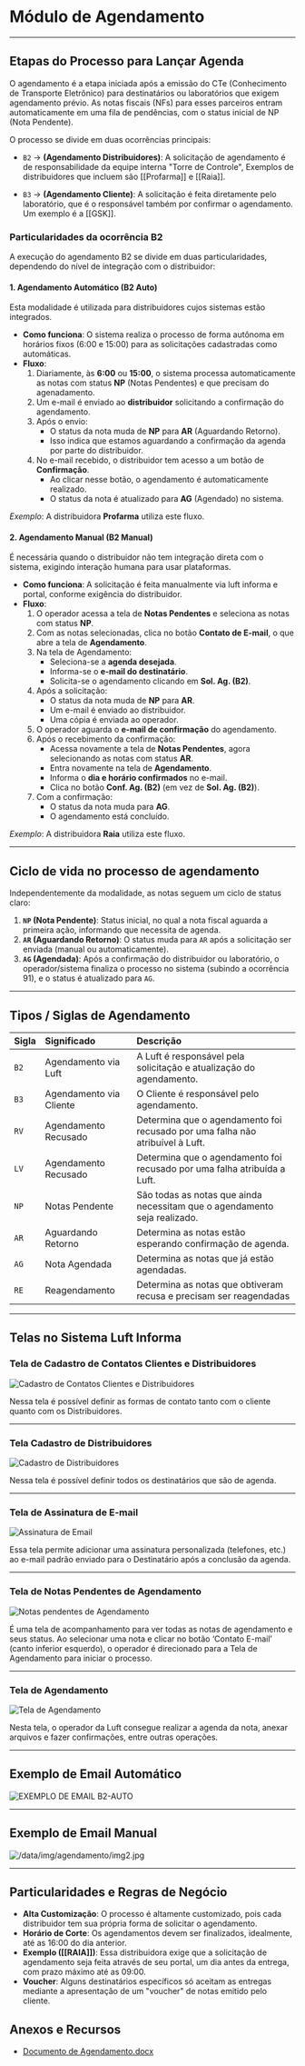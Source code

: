 # Módulo de Agendamento

***

## Etapas do Processo para Lançar Agenda

O agendamento é a etapa iniciada após a emissão do CTe (Conhecimento de Transporte Eletrônico) para destinatários ou laboratórios que exigem agendamento prévio. As notas fiscais (NFs) para esses parceiros entram automaticamente em uma fila de pendências, com o status inicial de NP (Nota Pendente).

O processo se divide em duas ocorrências principais:

* `B2` → **(Agendamento Distribuidores)**: A solicitação de agendamento é de responsabilidade da equipe interna "Torre de Controle", Exemplos de distribuidores que incluem são [[Profarma]] e [[Raia]].

* `B3` → **(Agendamento Cliente)**: A solicitação é feita diretamente pelo laboratório, que é o responsável também por confirmar o agendamento. Um exemplo é a [[GSK]].

### Particularidades da ocorrência B2

A execução do agendamento B2 se divide em duas particularidades, dependendo do nível de integração com o distribuidor:

#### 1. Agendamento Automático (B2 Auto)
Esta modalidade é utilizada para distribuidores cujos sistemas estão integrados.

* **Como funciona**: O sistema realiza o processo de forma autônoma em horários fixos (6:00 e 15:00) para as solicitações cadastradas como automáticas.
* **Fluxo**:
  1. Diariamente, às **6:00** ou **15:00**, o sistema processa automaticamente as notas com status **NP** (Notas Pendentes) e que precisam do agenadamento.
  2. Um e-mail é enviado ao **distribuidor** solicitando a confirmação do agendamento.
  3. Após o envio:
     - O status da nota muda de **NP** para **AR** (Aguardando Retorno).
     - Isso indica que estamos aguardando a confirmação da agenda por parte do distribuidor.
  4. No e-mail recebido, o distribuidor tem acesso a um botão de **Confirmação**.
     - Ao clicar nesse botão, o agendamento é automaticamente realizado.
     - O status da nota é atualizado para **AG** (Agendado) no sistema.

*Exemplo*: A distribuidora **Profarma** utiliza este fluxo.

#### 2. Agendamento Manual (B2 Manual)
É necessária quando o distribuidor não tem integração direta com o sistema, exigindo interação humana para usar plataformas.

* **Como funciona**: A solicitação é feita manualmente via luft informa e portal, conforme exigência do distribuidor.
* **Fluxo**: 
  1. O operador acessa a tela de **Notas Pendentes** e seleciona as notas com status **NP**.
  2. Com as notas selecionadas, clica no botão **Contato de E-mail**, o que abre a tela de **Agendamento**.
  3. Na tela de Agendamento:
     - Seleciona-se a **agenda desejada**.
     - Informa-se o **e-mail do destinatário**.
     - Solicita-se o agendamento clicando em **Sol. Ag. (B2)**.
  4. Após a solicitação:
     - O status da nota muda de **NP** para **AR**.
     - Um e-mail é enviado ao distribuidor.
     - Uma cópia é enviada ao operador.
  5. O operador aguarda o **e-mail de confirmação** do agendamento.
  6. Após o recebimento da confirmação:
     - Acessa novamente a tela de **Notas Pendentes**, agora selecionando as notas com status **AR**.
     - Entra novamente na tela de **Agendamento**.
     - Informa o **dia e horário confirmados** no e-mail.
     - Clica no botão **Conf. Ag. (B2)** (em vez de **Sol. Ag. (B2)**).
  7. Com a confirmação:
     - O status da nota muda para **AG**.
     - O agendamento está concluído.

*Exemplo*: A distribuidora **Raia** utiliza este fluxo.

***

## Ciclo de vida no processo de agendamento

Independentemente da modalidade, as notas seguem um ciclo de status claro:

1.  **`NP` (Nota Pendente)**: Status inicial, no qual a nota fiscal aguarda a primeira ação, informando que necessita de agenda.
2.  **`AR` (Aguardando Retorno)**: O status muda para `AR` após a solicitação ser enviada (manual ou automaticamente).
3.  **`AG` (Agendada)**: Após a confirmação do distribuidor ou laboratório, o operador/sistema finaliza o processo no sistema (subindo a ocorrência 91), e o status é atualizado para `AG`.

***

## Tipos / Siglas de Agendamento

| Sigla | Significado | Descrição |
| :--- | :--- | :--- |
| `B2` | Agendamento via Luft | A Luft é responsável pela solicitação e atualização do agendamento. |
| `B3` | Agendamento via Cliente | O Cliente é responsável pelo agendamento. |
| `RV` | Agendamento Recusado | Determina que o agendamento foi recusado por uma falha não atribuível à Luft. |
| `LV` | Agendamento Recusado | Determina que o agendamento foi recusado por uma falha atribuída a Luft. |
| `NP` | Notas Pendente | São todas as notas que ainda necessitam que o agendamento seja realizado. |
| `AR` | Aguardando Retorno | Determina as notas estão esperando confirmação de agenda. |
| `AG` | Nota Agendada | Determina as notas que já estão agendadas. |
| `RE` | Reagendamento | Determina as notas que obtiveram recusa e precisam ser reagendadas|

***

## Telas no Sistema Luft Informa

### Tela de Cadastro de Contatos Clientes e Distribuidores

![Cadastro de Contatos Clientes e Distribuidores](data/img/agendamento/img2.png)

Nessa tela é possível definir as formas de contato tanto com o cliente quanto com os Distribuidores.

***

### Tela Cadastro de Distribuidores

![Cadastro de Distribuidores](data/img/agendamento/img1.png)

Nessa tela é possível definir todos os destinatários que são de agenda.

***

### Tela de Assinatura de E-mail

![Assinatura de Email](data/img/agendamento/img3.png)

Essa tela permite adicionar uma assinatura personalizada (telefones, etc.) ao e-mail padrão enviado para o Destinatário após a conclusão da agenda.

***

### Tela de Notas Pendentes de Agendamento

![Notas pendentes de Agendamento](data/img/agendamento/img4.png)

É uma tela de acompanhamento para ver todas as notas de agendamento e seus status. Ao selecionar uma nota e clicar no botão ‘Contato E-mail’ (canto inferior esquerdo), o operador é direcionado para a Tela de Agendamento para iniciar o processo.

***

### Tela de Agendamento

![Tela de Agendamento](data/img/agendamento/img5.png)

Nesta tela, o operador da Luft consegue realizar a agenda da nota, anexar arquivos e fazer confirmações, entre outras operações.

***

## Exemplo de Email Automático

![EXEMPLO DE EMAIL B2-AUTO](/data/img/agendamento/img1.jpg)

***

## Exemplo de Email Manual

![/data/img/agendamento/img2.jpg](/data/img/agendamento/img2.jpg)

***
## Particularidades e Regras de Negócio
* **Alta Customização**: O processo é altamente customizado, pois cada distribuidor tem sua própria forma de solicitar o agendamento.
* **Horário de Corte**: Os agendamentos devem ser finalizados, idealmente, até as 16:00 do dia anterior.
* **Exemplo ([[RAIA]])**: Essa distribuidora exige que a solicitação de agendamento seja feita através de seu portal, um dia antes da entrega, com prazo máximo até as 09:00.
* **Voucher**: Alguns destinatários específicos só aceitam as entregas mediante a apresentação de um "voucher" de notas emitido pelo cliente.

## Anexos e Recursos

* [Documento de Agendamento.docx](/download?token=__TOKEN_PLACEHOLDER__&download=Agendamento_Em_Producao.docx&token=eyJhbGciOiJIUzI1NiIsInR5cCI6IkpXVCJ9.eyJzIjoiZnJhbmNpc2NvLm1pcmFuZGEiLCJlIjoxNzUwNzk1MzYwfQ.4nYnhcIENumi5m3hpt3JeiVnyj_0exVEpBMzzbb-xFo)
